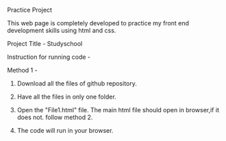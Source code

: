 

Practice Project

This web page is completely developed to practice my front end development skills using html and css.

Project Title - Studyschool

Instruction for running code -

Method 1 -

1. Download all the files of github repository.

2. Have all the files in only one folder.

3. Open the "File1.html" file. The main html file should open in browser,if it does not. follow method 2.

4. The code will run in your browser.
